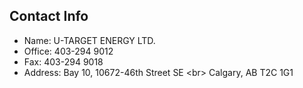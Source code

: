 ## Contact Info 

- Name: U-TARGET ENERGY LTD.
- <i class="fa fa-phone"></i> Office: 403-294 9012
- Fax: 403-294 9018
- Address: Bay 10, 10672-46th Street SE <br\>
Calgary, AB T2C 1G1


